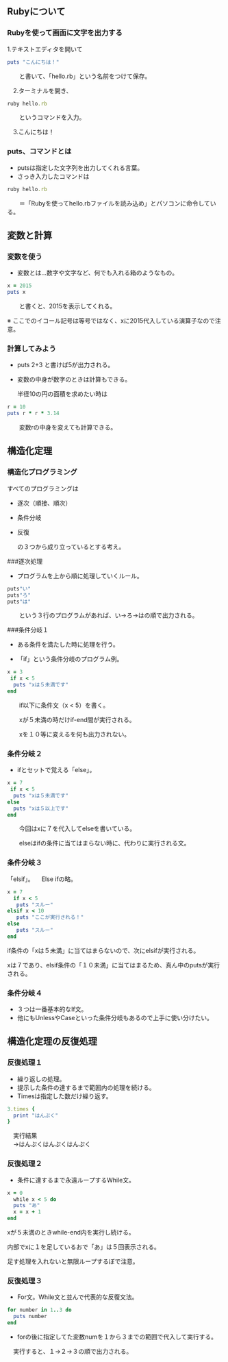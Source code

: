 

## Rubyについて
### Rubyを使って画面に文字を出力する
 
  1.テキストエディタを開いて
  
  ```ruby
puts "こんにちは！"
  ```

　　と書いて、「hello.rb」という名前をつけて保存。

　2.ターミナルを開き、

```ruby
ruby hello.rb
```

　　というコマンドを入力。

　3.こんにちは！


### puts、コマンドとは


* putsは指定した文字列を出力してくれる言葉。
　
* さっき入力したコマンドは

```ruby
ruby hello.rb
```

　　＝「Rubyを使ってhello.rbファイルを読み込め」とパソコンに命令している。


## 変数と計算
### 変数を使う

* 変数とは…数字や文字など、何でも入れる箱のようなもの。

```ruby
x = 2015
puts x
```

　　と書くと、2015を表示してくれる。

※ ここでのイコール記号は等号ではなく、xに2015代入している演算子なので注意。

### 計算してみよう


* puts 2+3 と書けば5が出力される。

* 変数の中身が数字のときは計算もできる。

   半径10の円の面積を求めたい時は

```ruby
r = 10
puts r * r * 3.14
```

　　変数rの中身を変えても計算できる。


## 構造化定理
### 構造化プログラミング


すべてのプログラミングは
　　
* 逐次（順接、順次）

* 条件分岐

* 反復

   の３つから成り立っているとする考え。


###逐次処理


* プログラムを上から順に処理していくルール。

```ruby
puts"い"
puts"ろ"
puts"は"
```

　　という３行のプログラムがあれば、い→ろ→はの順で出力される。


###条件分岐１


* ある条件を満たした時に処理を行う。

* 「if」という条件分岐のプログラム例。

```ruby
x = 3
 if x < 5
  puts "xは５未満です"
end
```

　　if以下に条件文（x < 5）を書く。

　　xが５未満の時だけif-end間が実行される。

　　xを１０等に変えるを何も出力されない。


### 条件分岐２

* ifとセットで覚える「else」。
   
```ruby
x = 7
 if x < 5 
  puts "xは５未満です"
else
  puts "xは５以上です"
end
```

　　今回はxに７を代入してelseを書いている。

　　elseはifの条件に当てはまらない時に、代わりに実行される文。


### 条件分岐３


「elsif」。 
　Else ifの略。 

```ruby
x = 7  
  if x < 5  
   puts "スルー" 
elsif x < 10 
   puts "ここが実行される！"  
else  
   puts "スルー"  
end  
```

if条件の「xは５未満」に当てはまらないので、次にelsifが実行される。

xは７であり、elsif条件の「１０未満」に当てはまるため、真ん中のputsが実行される。

### 条件分岐４


* ３つは一番基本的なIf文。  
* 他にもUnlessやCaseといった条件分岐もあるので上手に使い分けたい。

## 構造化定理の反復処理
### 反復処理１


* 繰り返しの処理。  
* 提示した条件の達するまで範囲内の処理を続ける。  
* Timesは指定した数だけ繰り返す。 

```ruby
3.times {  
  print "はんぷく"  
}  
```

　実行結果  
　→はんぷくはんぷくはんぷく


### 反復処理２


* 条件に達するまで永遠ループするWhile文。　

```ruby
x = 0
  while x < 5 do
  puts "あ"
  x = x + 1
end
```

xが５未満のときwhile-end内を実行し続ける。 

内部でxに１を足しているおで「あ」は５回表示される。　

足す処理を入れないと無限ループするぼで注意。


### 反復処理３


* For文。While文と並んで代表的な反復文法。

```ruby
for number in 1..3 do
  puts number
end
```

* forの後に指定してた変数numを１から３までの範囲で代入して実行する。 

　実行すると、１→２→３の順で出力される。
